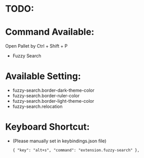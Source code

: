 # TODO:







# Command Available:
Open Pallet by Ctrl + Shift + P
- Fuzzy Search


# Available Setting:
- fuzzy-search.border-dark-theme-color
- fuzzy-search.border-ruler-color
- fuzzy-search.border-light-theme-color
- fuzzy-search.relocation

# Keyboard Shortcut:
- (Please manually set in keybindings.json file)

    `{
        "key": "alt+s",
        "command": "extension.fuzzy-search"
    },`